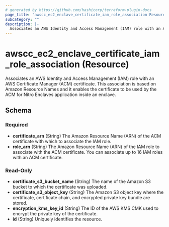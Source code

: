 ```yaml
---
# generated by https://github.com/hashicorp/terraform-plugin-docs
page_title: "awscc_ec2_enclave_certificate_iam_role_association Resource - terraform-provider-awscc"
subcategory: ""
description: |-
  Associates an AWS Identity and Access Management (IAM) role with an AWS Certificate Manager (ACM) certificate. This association is based on Amazon Resource Names and it enables the certificate to be used by the ACM for Nitro Enclaves application inside an enclave.
---
```


# awscc_ec2_enclave_certificate_iam_role_association (Resource)

Associates an AWS Identity and Access Management (IAM) role with an AWS Certificate Manager (ACM) certificate. This association is based on Amazon Resource Names and it enables the certificate to be used by the ACM for Nitro Enclaves application inside an enclave.



<!-- schema generated by tfplugindocs -->
## Schema

### Required

- **certificate_arn** (String) The Amazon Resource Name (ARN) of the ACM certificate with which to associate the IAM role.
- **role_arn** (String) The Amazon Resource Name (ARN) of the IAM role to associate with the ACM certificate. You can associate up to 16 IAM roles with an ACM certificate.

### Read-Only

- **certificate_s3_bucket_name** (String) The name of the Amazon S3 bucket to which the certificate was uploaded.
- **certificate_s3_object_key** (String) The Amazon S3 object key where the certificate, certificate chain, and encrypted private key bundle are stored.
- **encryption_kms_key_id** (String) The ID of the AWS KMS CMK used to encrypt the private key of the certificate.
- **id** (String) Uniquely identifies the resource.


